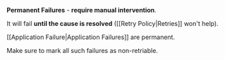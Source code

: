 **Permanent Failures** - **require manual intervention**.

It will fail **until the cause is resolved** ([[Retry Policy|Retries]] won't help).

[[Application Failure|Application Failures]] are permanent.

Make sure to mark all such failures as non-retriable.
